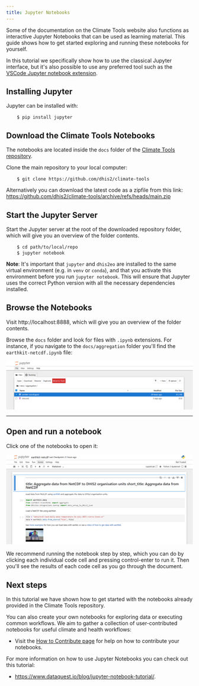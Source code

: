 ```yaml
---
title: Jupyter Notebooks
---
```


Some of the documentation on the Climate Tools website also functions as interactive Jupyter Notebooks that can be used as learning material. This guide shows how to get started exploring and running these notebooks for yourself. 

In this tutorial we specifically show how to use the classical Jupyter interface, but it's also possible to use any preferred tool such as the [VSCode Jupyter notebook extension](https://marketplace.visualstudio.com/items?itemName=ms-toolsai.jupyter). 

## Installing Jupyter

Jupyter can be installed with:

        $ pip install jupyter



## Download the Climate Tools Notebooks

The notebooks are located inside the `docs` folder of the [Climate Tools repository](https://github.com/dhis2/climate-tools). 

Clone the main repository to your local computer:

        $ git clone https://github.com/dhis2/climate-tools

Alternatively you can download the latest code as a zipfile from this link: https://github.com/dhis2/climate-tools/archive/refs/heads/main.zip

## Start the Jupyter Server

Start the Jupyter server at the root of the downloaded repository folder, which will give you an overview of the folder contents.

        $ cd path/to/local/repo
        $ jupyter notebook

**Note**: It's important that `jupyter` and `dhis2eo` are installed to the same virtual environment (e.g. in `venv` or `conda`), and that you activate this environment before you run `jupyter notebook`. This will ensure that Jupyter uses the correct Python version with all the necessary dependencies installed. 

## Browse the Notebooks

Visit http://localhost:8888, which will give you an overview of the folder contents. 

Browse the `docs` folder and look for files with `.ipynb` extensions. For instance, if you navigate to the `docs/aggregation` folder you'll find the `earthkit-netcdf.ipynb` file: 

![Screenshot of browsing files in Jupyter](./images/jupyter-browse.png)

----------------------------------

## Open and run a notebook

Click one of the notebooks to open it: 

![Screenshot of a Jupyter Notebook](./images/jupyter-notebook.png)

We recommend running the notebook step by step, which you can do by clicking each individual code cell and pressing control-enter to run it. Then you'll see the results of each code cell as you go through the document. 

## Next steps

In this tutorial we have shown how to get started with the notebooks already provided in the Climate Tools repository. 

You can also create your own notebooks for exploring data or executing common workflows. We aim to gather a collection of user-contributed notebooks for useful climate and health workflows:

- Visit the [How to Contribute page](../contribute.md) for help on how to contribute your notebooks.

For more information on how to use Jupyter Notebooks you can check out this tutorial: 

- https://www.dataquest.io/blog/jupyter-notebook-tutorial/. 
